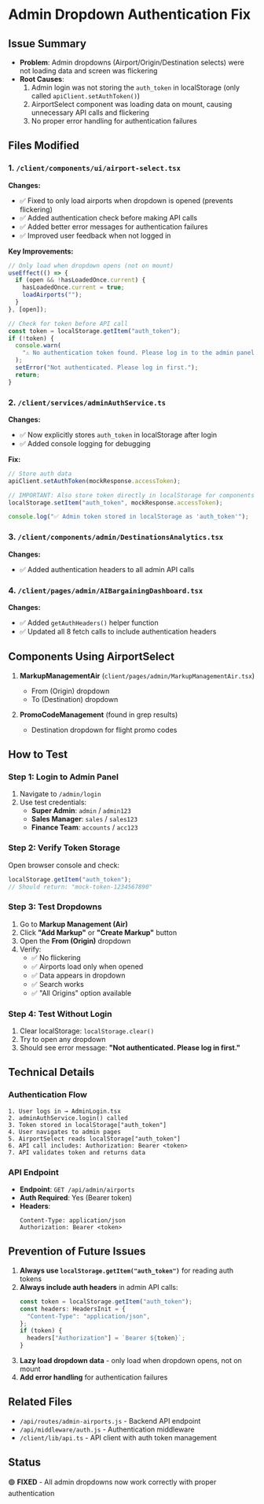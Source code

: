 # Admin Dropdown Authentication Fix

## Issue Summary

- **Problem**: Admin dropdowns (Airport/Origin/Destination selects) were not loading data and screen was flickering
- **Root Causes**:
  1. Admin login was not storing the `auth_token` in localStorage (only called `apiClient.setAuthToken()`)
  2. AirportSelect component was loading data on mount, causing unnecessary API calls and flickering
  3. No proper error handling for authentication failures

## Files Modified

### 1. `/client/components/ui/airport-select.tsx`

**Changes:**

- ✅ Fixed to only load airports when dropdown is opened (prevents flickering)
- ✅ Added authentication check before making API calls
- ✅ Added better error messages for authentication failures
- ✅ Improved user feedback when not logged in

**Key Improvements:**

```typescript
// Only load when dropdown opens (not on mount)
useEffect(() => {
  if (open && !hasLoadedOnce.current) {
    hasLoadedOnce.current = true;
    loadAirports("");
  }
}, [open]);

// Check for token before API call
const token = localStorage.getItem("auth_token");
if (!token) {
  console.warn(
    "⚠️ No authentication token found. Please log in to the admin panel.",
  );
  setError("Not authenticated. Please log in first.");
  return;
}
```

### 2. `/client/services/adminAuthService.ts`

**Changes:**

- ✅ Now explicitly stores `auth_token` in localStorage after login
- ✅ Added console logging for debugging

**Fix:**

```typescript
// Store auth data
apiClient.setAuthToken(mockResponse.accessToken);

// IMPORTANT: Also store token directly in localStorage for components that read it directly
localStorage.setItem("auth_token", mockResponse.accessToken);

console.log("✅ Admin token stored in localStorage as 'auth_token'");
```

### 3. `/client/components/admin/DestinationsAnalytics.tsx`

**Changes:**

- ✅ Added authentication headers to all admin API calls

### 4. `/client/pages/admin/AIBargainingDashboard.tsx`

**Changes:**

- ✅ Added `getAuthHeaders()` helper function
- ✅ Updated all 8 fetch calls to include authentication headers

## Components Using AirportSelect

1. **MarkupManagementAir** (`client/pages/admin/MarkupManagementAir.tsx`)
   - From (Origin) dropdown
   - To (Destination) dropdown

2. **PromoCodeManagement** (found in grep results)
   - Destination dropdown for flight promo codes

## How to Test

### Step 1: Login to Admin Panel

1. Navigate to `/admin/login`
2. Use test credentials:
   - **Super Admin**: `admin` / `admin123`
   - **Sales Manager**: `sales` / `sales123`
   - **Finance Team**: `accounts` / `acc123`

### Step 2: Verify Token Storage

Open browser console and check:

```javascript
localStorage.getItem("auth_token");
// Should return: "mock-token-1234567890"
```

### Step 3: Test Dropdowns

1. Go to **Markup Management (Air)**
2. Click **"Add Markup"** or **"Create Markup"** button
3. Open the **From (Origin)** dropdown
4. Verify:
   - ✅ No flickering
   - ✅ Airports load only when opened
   - ✅ Data appears in dropdown
   - ✅ Search works
   - ✅ "All Origins" option available

### Step 4: Test Without Login

1. Clear localStorage: `localStorage.clear()`
2. Try to open any dropdown
3. Should see error message: **"Not authenticated. Please log in first."**

## Technical Details

### Authentication Flow

```
1. User logs in → AdminLogin.tsx
2. adminAuthService.login() called
3. Token stored in localStorage["auth_token"]
4. User navigates to admin pages
5. AirportSelect reads localStorage["auth_token"]
6. API call includes: Authorization: Bearer <token>
7. API validates token and returns data
```

### API Endpoint

- **Endpoint**: `GET /api/admin/airports`
- **Auth Required**: Yes (Bearer token)
- **Headers**:
  ```
  Content-Type: application/json
  Authorization: Bearer <token>
  ```

## Prevention of Future Issues

1. **Always use `localStorage.getItem("auth_token")`** for reading auth tokens
2. **Always include auth headers** in admin API calls:
   ```typescript
   const token = localStorage.getItem("auth_token");
   const headers: HeadersInit = {
     "Content-Type": "application/json",
   };
   if (token) {
     headers["Authorization"] = `Bearer ${token}`;
   }
   ```
3. **Lazy load dropdown data** - only load when dropdown opens, not on mount
4. **Add error handling** for authentication failures

## Related Files

- `/api/routes/admin-airports.js` - Backend API endpoint
- `/api/middleware/auth.js` - Authentication middleware
- `/client/lib/api.ts` - API client with auth token management

## Status

🟢 **FIXED** - All admin dropdowns now work correctly with proper authentication
